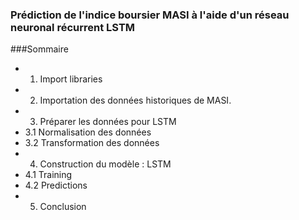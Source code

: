 ### Prédiction de l'indice boursier MASI à l'aide d'un réseau neuronal récurrent LSTM

###Sommaire
* 1. Import libraries
* 2. Importation des données historiques de MASI.
* 3. Préparer les données pour LSTM
*   3.1 Normalisation des données
*   3.2 Transformation des données
* 4. Construction du modèle : LSTM
*   4.1 Training
*   4.2 Predictions
* 5. Conclusion  
